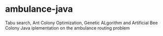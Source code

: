 # ambulance-java

Tabu search, Ant Colony Optimization, Genetic ALgorithm and Artificial Bee Colony Java iplementation on the ambulance routing problem
